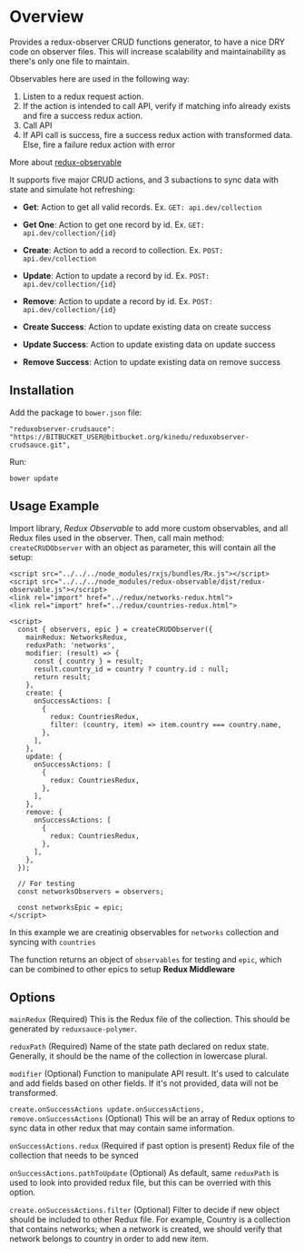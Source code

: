 # Overview

Provides a redux-observer CRUD functions generator, to have a nice DRY code on observer files. This will increase scalability and maintainability as there's only one file to maintain.

Observables here are used in the following way:

1. Listen to a redux request action.
2. If the action is intended to call API, verify if matching info already exists and fire a success redux action.
3. Call API
4. If API call is success, fire a success redux action with transformed data. Else, fire a failure redux action with error

More about [redux-observable](https://redux-observable.js.org/docs/basics/Epics.html)

It supports five major CRUD actions, and 3 subactions to sync data with state and simulate hot refreshing:

- **Get**: Action to get all valid records. Ex. `GET: api.dev/collection`
- **Get One**: Action to get one record by id. Ex. `GET: api.dev/collection/{id}`
- **Create**: Action to add a record to collection. Ex. `POST: api.dev/collection`
- **Update**: Action to update a record by id. Ex. `POST: api.dev/collection/{id}`
- **Remove**: Action to update a record by id. Ex. `POST: api.dev/collection/{id}`

- **Create Success**: Action to update existing data on create success
- **Update Success**: Action to update existing data on update success
- **Remove Success**: Action to update existing data on remove success

## Installation

Add the package to `bower.json` file:
```
"reduxobserver-crudsauce": "https://BITBUCKET_USER@bitbucket.org/kinedu/reduxobserver-crudsauce.git",
```

Run:
```
bower update
```

## Usage Example

Import library, *Redux Observable* to add more custom observables, and all Redux files used in the observer. Then, call main method: `createCRUDObserver` with an object as parameter, this will contain all the setup: 
```
<script src="../../../node_modules/rxjs/bundles/Rx.js"></script>
<script src="../../../node_modules/redux-observable/dist/redux-observable.js"></script>
<link rel="import" href="../redux/networks-redux.html">
<link rel="import" href="../redux/countries-redux.html">

<script>
  const { observers, epic } = createCRUDObserver({
    mainRedux: NetworksRedux,
    reduxPath: 'networks',
    modifier: (result) => {
      const { country } = result;
      result.country_id = country ? country.id : null; 
      return result;
    },
    create: {
      onSuccessActions: [
        {
          redux: CountriesRedux,
          filter: (country, item) => item.country === country.name,
        },
      ],
    },
    update: {
      onSuccessActions: [
        {
          redux: CountriesRedux,
        },
      ],
    },
    remove: {
      onSuccessActions: [
        {
          redux: CountriesRedux,
        },
      ],
    },
  });

  // For testing
  const networksObservers = observers;

  const networksEpic = epic;
</script>

```

In this example we are creatinig observables for `networks` collection and syncing with `countries`

The function returns an object of `observables` for testing and `epic`, which can be combined to other epics to setup **Redux Middleware**

## Options

`mainRedux` (Required)
This is the Redux file of the collection. This should be generated by `reduxsauce-polymer`.

`reduxPath` (Required)
Name of the state path declared on redux state. Generally, it should be the name of the collection in lowercase plural.

`modifier` (Optional)
Function to manipulate API result. It's used to calculate and add fields based on other fields. If it's not provided, data will not be transformed.

`create.onSuccessActions update.onSuccessActions, remove.onSuccessActions` (Optional)
This will be an array of Redux options to sync data in other redux that may contain same information.

`onSuccessActions.redux` (Required if past option is present)
Redux file of the collection that needs to be synced

`onSuccessActions.pathToUpdate` (Optional)
As default, same `reduxPath` is used to look into provided redux file, but this can be overried with this option.

`create.onSuccessActions.filter` (Optional)
Filter to decide if new object should be included to other Redux file. For example, Country is a collection that contains networks; when a network is created, we should verify that network belongs to country in order to add new item.
